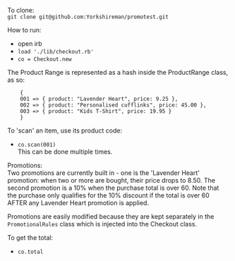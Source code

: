 To clone:  
`git clone git@github.com:Yorkshireman/promotest.git`  
  
How to run:  
- open irb
- `load './lib/checkout.rb'`
- `co = Checkout.new`

The Product Range is represented as a hash inside the ProductRange class, as so:
```
    { 
    001 => { product: "Lavender Heart", price: 9.25 }, 
    002 => { product: "Personalised cufflinks", price: 45.00 },
    003 => { product: "Kids T-Shirt", price: 19.95 } 
    }
```

To 'scan' an item, use its product code:
- `co.scan(001)`  
This can be done multiple times.

Promotions:  
Two promotions are currently built in - one is the 'Lavender Heart' promotion: when two or more are bought, their price drops to 8.50. The second promotion is a 10% when the purchase total is over 60. Note that the purchase only qualifies for the 10% discount if the total is over 60 AFTER any Lavender Heart promotion is applied.  
  
Promotions are easily modified because they are kept separately in the `PromotionalRules` class which is injected into the Checkout class.

To get the total:
- `co.total`